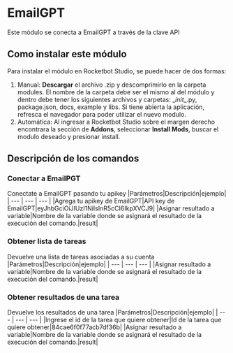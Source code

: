# EmailGPT
  
Este módulo se conecta a EmailGPT a través de la clave API  

## Como instalar este módulo
  
Para instalar el módulo en Rocketbot Studio, se puede hacer de dos formas:
1. Manual: __Descargar__ el archivo .zip y descomprimirlo en la carpeta modules. El nombre de la carpeta debe ser el mismo al del módulo y dentro debe tener los siguientes archivos y carpetas: \__init__.py, package.json, docs, example y libs. Si tiene abierta la aplicación, refresca el navegador para poder utilizar el nuevo modulo.
2. Automática: Al ingresar a Rocketbot Studio sobre el margen derecho encontrara la sección de **Addons**, seleccionar **Install Mods**, buscar el modulo deseado y presionar install.  


## Descripción de los comandos

### Conectar a EmailPGT
  
Conectate a EmailGPT pasando tu apikey
|Parámetros|Descripción|ejemplo|
| --- | --- | --- |
|Agrega tu apikey de EmailGPT|API key de EmailGPT|eyJhbGciOiJIUzI1NiIsInR5cCI6IkpXVCJ9|
|Asignar resultado a variable|Nombre de la variable donde se asignará el resultado de la execución del comando.|result|

### Obtener lista de tareas
  
Devuelve una lista de tareas asociadas a su cuenta
|Parámetros|Descripción|ejemplo|
| --- | --- | --- |
|Asignar resultado a variable|Nombre de la variable donde se asignará el resultado de la execución del comando.|result|

### Obtener resultados de una tarea
  
Devuelve los resultados de una tarea
|Parámetros|Descripción|ejemplo|
| --- | --- | --- |
|Ingrese el id de la tarea que quiere obtener|Id de la tarea que quiere obtener|84cae6f0f77acb7df36b|
|Asignar resultado a variable|Nombre de la variable donde se asignará el resultado de la execución del comando.|result|
